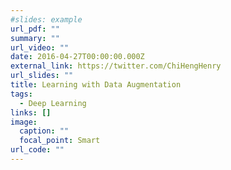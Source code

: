 ```yaml
---
#slides: example
url_pdf: ""
summary: ""
url_video: ""
date: 2016-04-27T00:00:00.000Z
external_link: https://twitter.com/ChiHengHenry
url_slides: ""
title: Learning with Data Augmentation
tags:
  - Deep Learning
links: []
image:
  caption: ""
  focal_point: Smart
url_code: ""
---
```


